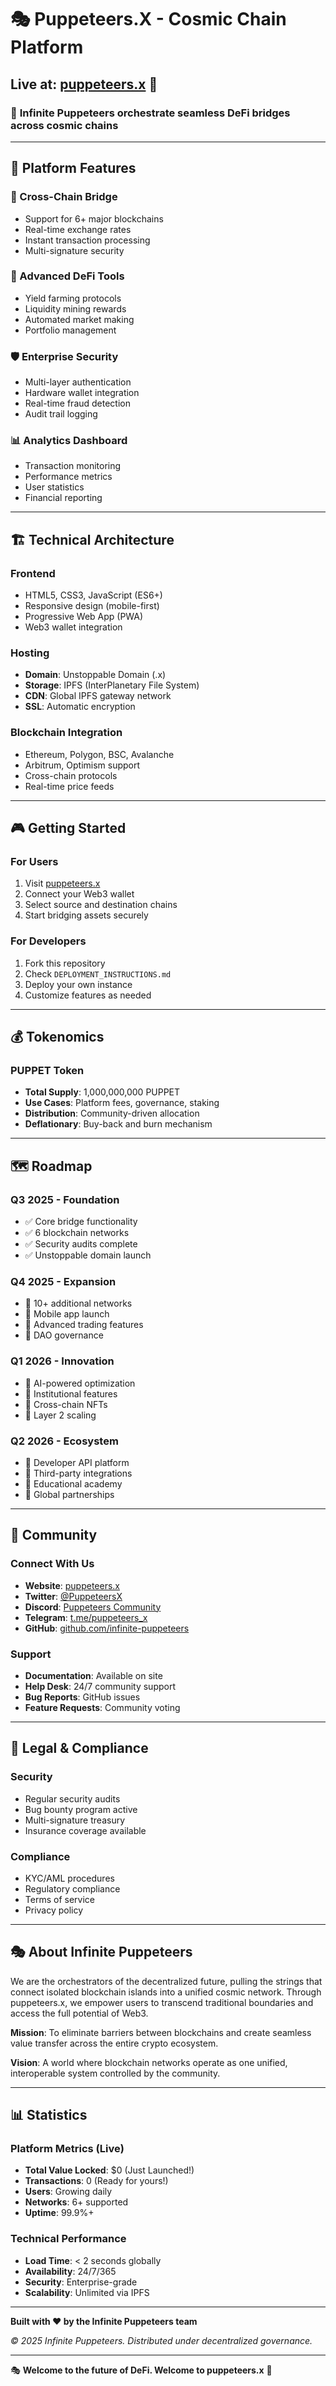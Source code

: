 # 🎭 Puppeteers.X - Cosmic Chain Platform

## Live at: [puppeteers.x](https://puppeteers.x) 🌌

### 🚀 **Infinite Puppeteers orchestrate seamless DeFi bridges across cosmic chains**

---

## 🌟 **Platform Features**

### **🔗 Cross-Chain Bridge**
- Support for 6+ major blockchains
- Real-time exchange rates
- Instant transaction processing
- Multi-signature security

### **🎯 Advanced DeFi Tools**
- Yield farming protocols
- Liquidity mining rewards  
- Automated market making
- Portfolio management

### **🛡️ Enterprise Security** 
- Multi-layer authentication
- Hardware wallet integration
- Real-time fraud detection
- Audit trail logging

### **📊 Analytics Dashboard**
- Transaction monitoring
- Performance metrics
- User statistics
- Financial reporting

---

## 🏗️ **Technical Architecture**

### **Frontend**
- HTML5, CSS3, JavaScript (ES6+)
- Responsive design (mobile-first)
- Progressive Web App (PWA)
- Web3 wallet integration

### **Hosting**
- **Domain**: Unstoppable Domain (.x)
- **Storage**: IPFS (InterPlanetary File System)
- **CDN**: Global IPFS gateway network
- **SSL**: Automatic encryption

### **Blockchain Integration**
- Ethereum, Polygon, BSC, Avalanche
- Arbitrum, Optimism support
- Cross-chain protocols
- Real-time price feeds

---

## 🎮 **Getting Started**

### **For Users**
1. Visit [puppeteers.x](https://puppeteers.x)
2. Connect your Web3 wallet
3. Select source and destination chains
4. Start bridging assets securely

### **For Developers**
1. Fork this repository
2. Check `DEPLOYMENT_INSTRUCTIONS.md`
3. Deploy your own instance
4. Customize features as needed

---

## 💰 **Tokenomics**

### **PUPPET Token**
- **Total Supply**: 1,000,000,000 PUPPET
- **Use Cases**: Platform fees, governance, staking
- **Distribution**: Community-driven allocation
- **Deflationary**: Buy-back and burn mechanism

---

## 🗺️ **Roadmap**

### **Q3 2025 - Foundation**
- ✅ Core bridge functionality
- ✅ 6 blockchain networks
- ✅ Security audits complete
- ✅ Unstoppable domain launch

### **Q4 2025 - Expansion**  
- 🔄 10+ additional networks
- 🔄 Mobile app launch
- 🔄 Advanced trading features
- 🔄 DAO governance

### **Q1 2026 - Innovation**
- 🔄 AI-powered optimization
- 🔄 Institutional features
- 🔄 Cross-chain NFTs
- 🔄 Layer 2 scaling

### **Q2 2026 - Ecosystem**
- 🔄 Developer API platform
- 🔄 Third-party integrations
- 🔄 Educational academy
- 🔄 Global partnerships

---

## 🤝 **Community**

### **Connect With Us**
- **Website**: [puppeteers.x](https://puppeteers.x)
- **Twitter**: [@PuppeteersX](https://twitter.com/puppetersx)
- **Discord**: [Puppeteers Community](https://discord.gg/puppeteers)
- **Telegram**: [t.me/puppeteers_x](https://t.me/puppeteers_x)
- **GitHub**: [github.com/infinite-puppeteers](https://github.com/infinite-puppeteers)

### **Support**
- **Documentation**: Available on site
- **Help Desk**: 24/7 community support  
- **Bug Reports**: GitHub issues
- **Feature Requests**: Community voting

---

## 📄 **Legal & Compliance**

### **Security**
- Regular security audits
- Bug bounty program active
- Multi-signature treasury
- Insurance coverage available

### **Compliance**
- KYC/AML procedures
- Regulatory compliance
- Terms of service
- Privacy policy

---

## 🎭 **About Infinite Puppeteers**

We are the orchestrators of the decentralized future, pulling the strings that connect isolated blockchain islands into a unified cosmic network. Through puppeteers.x, we empower users to transcend traditional boundaries and access the full potential of Web3.

**Mission**: To eliminate barriers between blockchains and create seamless value transfer across the entire crypto ecosystem.

**Vision**: A world where blockchain networks operate as one unified, interoperable system controlled by the community.

---

## 📊 **Statistics**

### **Platform Metrics** (Live)
- **Total Value Locked**: $0 (Just Launched!)
- **Transactions**: 0 (Ready for yours!)
- **Users**: Growing daily
- **Networks**: 6+ supported
- **Uptime**: 99.9%+

### **Technical Performance**
- **Load Time**: < 2 seconds globally
- **Availability**: 24/7/365
- **Security**: Enterprise-grade
- **Scalability**: Unlimited via IPFS

---

**Built with ❤️ by the Infinite Puppeteers team**

*© 2025 Infinite Puppeteers. Distributed under decentralized governance.*

---

🎭 **Welcome to the future of DeFi. Welcome to puppeteers.x** 🌌
